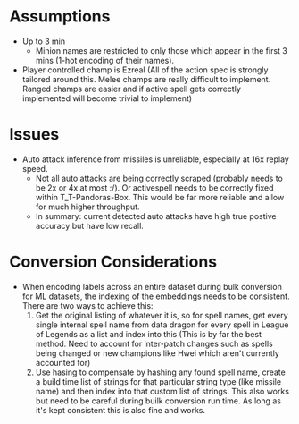 # Assumptions

- Up to 3 min
  - Minion names are restricted to only those which appear in the
    first 3 mins (1-hot encoding of their names).
- Player controlled champ is Ezreal (All of the action spec is
  strongly tailored around this. Melee champs are really difficult
  to implement. Ranged champs are easier and if active spell gets
  correctly implemented will become trivial to implement)

# Issues

- Auto attack inference from missiles is unreliable, especially at 16x replay speed.
  - Not all auto attacks are being correctly scraped (probably needs to be 2x or 4x at most :/).
    Or activespell needs to be correctly fixed within T_T-Pandoras-Box. This would be far more reliable
    and allow for much higher throughput.
  - In summary: current detected auto attacks have high true postive accuracy but have low recall.

# Conversion Considerations

- When encoding labels across an entire dataset during bulk conversion for ML datasets, the indexing
  of the embeddings needs to be consistent. There are two ways to achieve this:
  1. Get the original listing of whatever it is, so for spell names, get every single internal spell
     name from data dragon for every spell in League of Legends as a list and index into this
     (This is by far the best method. Need to account for inter-patch changes such as spells being
      changed or new champions like Hwei which aren't currently accounted for)
  2. Use hasing to compensate by hashing any found spell name, create a build time list of strings
     for that particular string type (like missile name) and then index into that custom list of strings.
     This also works but need to be careful during builk conversion run time. As long as it's kept consistent
     this is also fine and works.